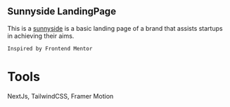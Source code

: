 ## Sunnyside LandingPage
This is a [sunnyside](https://sunnyside-agency-gamma.vercel.app/) is a basic landing page of a brand that assists startups in achieving their aims.

```bash
Inspired by Frontend Mentor
```
# Tools
NextJs, TailwindCSS, Framer Motion